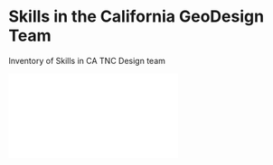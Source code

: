 # Skills in the California GeoDesign Team

Inventory of Skills in CA TNC Design team

![Kirk's skills](kirk.md)

